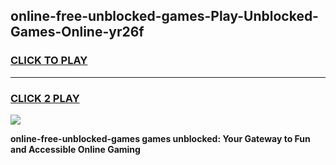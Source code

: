 
## online-free-unblocked-games-Play-Unblocked-Games-Online-yr26f
<h3>
<a href="https://premium76.site?title=online-free-unblocked-games&ref=25A">CLICK TO PLAY</a></h3>
<hr>

<h3>
<a href="https://premium76.site?title=online-free-unblocked-games&ref=25A">CLICK 2 PLAY</a>
  
</h3>

<a href="https://premium76.site?title=online-free-unblocked-games&ref=25A"><img src="https://clearcache.store/games.png"></a>


**online-free-unblocked-games games unblocked: Your Gateway to Fun and Accessible Online Gaming**
